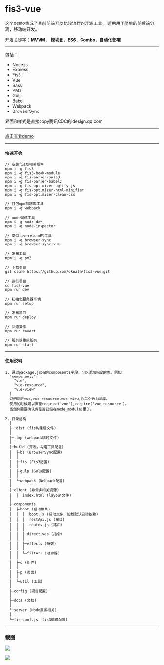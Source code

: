 # fis3-vue

这个demo集成了目前前端开发比较流行的开源工具。
适用用于简单的前后端分离，移动端开发。

开发关键字：**MVVM**， **模块化**，**ES6**，**Combo**，**自动化部署**

------

包括：

  * Node.js
  * Express
  * Fis3
  * Vue
  * Sass
  * PM2
  * Gulp
  * Babel
  * Webpack
  * BrowserSync


界面和样式是直接copy腾讯CDC的idesign.qq.com

------

[点击查看demo](http://idesign.kulife.net/)

------

#### 快速开始

    // 安装fis及相关插件
    npm i -g fis3
    npm i -g fis3-hook-module
    npm i -g fis-parser-sass3
    npm i -g fis-parser-babel2
    npm i -g fis-optimizer-uglify-js
    npm i -g fis-optimizer-html-minifier
    npm i -g fis-optimizer-clean-css

    // 打包npm前端库工具
    npm i -g webpack

    // node调试工具
    npm i -g node-dev
    npm i -g node-inspector

    // 类似livereload的工具
    npm i -g browser-sync
    npm i -g browser-sync-vue

    // 发布工具
    npm i -g pm2

    // 下载项目
    git clone https://github.com/okoala/fis3-vue.git

    // 运行项目
    cd fis3-vue
    npm run dev

    // 初始化服务器环境
    npm run setup

    // 发布项目
    npm run deploy

    // 回滚操作
    npm run revert

    // 服务器重启服务
    npm run start

------

#### 使用说明

    1. 通过package.json的components字段，可以添加指定的库。例如：
      "components": [
        "vue",
        "vue-resource",
        "vue-view"
      ]
      说明指定vue,vue-resource,vue-view,这三个为前端库。
      使用的时候可以直接require('vue'),require('vue-resource')。
      当然你需要确认库是否已经在node_modules里了。

    2. 目录结构
      │  
      ├─.dist (fis构建后文件)
      │
      ├─.tmp (webpack临时文件)
      │
      ├─build (开发，构建工具配置)
      │  ├─bs (BrowserSync配置)
      │  │
      │  ├─fis (Fis3配置)
      │  │
      │  ├─gulp (Gulp配置)
      │  │
      │  └─webpack (Webpack配置)
      │
      ├─client (非业务相关资源)
      │  │  index.html (layout文件)
      │
      ├─components
      │  ├─boot (启动相关)
      │  │  │  boot.js (启动文件，加载默认启动依赖)
      │  │  │  restApi.js (接口)
      │  │  │  routes.js (路由)
      │  │  │  
      │  │  ├─directives (指令)
      │  │  │
      │  │  ├─effects (特效)
      │  │  │
      │  │  └─filters (过滤器)
      │  │
      │  ├─c (组件)
      │  │
      │  ├─p (页面)
      │  │
      │  └─util (工具)
      │
      ├─config (项目配置)
      │
      ├─docs (文档)
      │
      └─server (Node服务相关)
      │
      └─fis-conf.js (fis3编译配置)

-----

### 截图

![](http://i1.tietuku.com/8f4dd53803c48148.png)

![](http://i1.tietuku.com/50a4afbf50a549fc.png)
